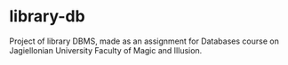 # library-db
 Project of library DBMS, made as an assignment for Databases course on Jagiellonian University Faculty of Magic and Illusion.
